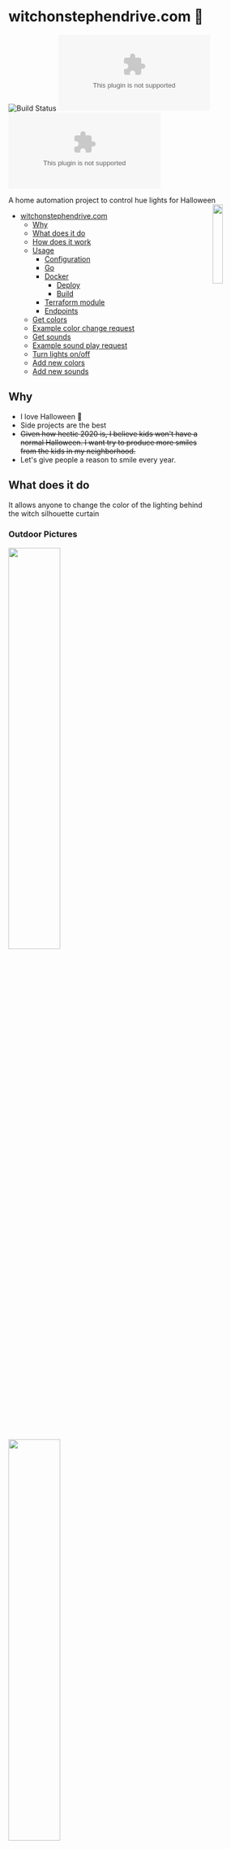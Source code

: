 # witchonstephendrive.com 🧹

![Build Status](https://github.com/circa10a/witchonstephendrive.com/workflows/build-docker-images/badge.svg)
[![PkgGoDev](https://pkg.go.dev/badge/github.com/circa10a/witchonstephendrive.com)](https://pkg.go.dev/github.com/circa10a/witchonstephendrive.com?tab=overview)
[![Go Report Card](https://goreportcard.com/badge/github.com/circa10a/witchonstephendrive.com)](https://goreportcard.com/report/github.com/circa10a/witchonstephendrive.com)

A home automation project to control hue lights for Halloween <img src="https://raw.githubusercontent.com/egonelbre/gophers/10cc13c5e29555ec23f689dc985c157a8d4692ab/vector/fairy-tale/witch-too-much-candy.svg" align="right" width="20%" height="20%"/>

- [witchonstephendrive.com](#witchonstephendrivecom---)
  - [Why](#why)
  - [What does it do](#what-does-it-do)
  - [How does it work](#how-does-it-work)
  - [Usage](#usage)
    - [Configuration](#configuration)
    - [Go](#go)
    - [Docker](#docker)
      - [Deploy](#deploy)
      - [Build](#build)
    - [Terraform module](#terraform-module)
    - [Endpoints](#endpoints)
  - [Get colors](#get-colors)
  - [Example color change request](#example-color-change-request)
  - [Get sounds](#get-sounds)
  - [Example sound play request](#example-sound-play-request)
  - [Turn lights on/off](#turn-lights-on/off)
  - [Add new colors](#add-new-colors)
  - [Add new sounds](#add-new-sounds)

## Why

- I love Halloween 🎃
- Side projects are the best
- ~~Given how hectic 2020 is, I believe kids won't have a normal Halloween. I want try to produce more smiles from the kids in my neighborhood.~~
- Let's give people a reason to smile every year.

## What does it do

It allows anyone to change the color of the lighting behind the witch silhouette curtain

### Outdoor Pictures

<p float="left">
  <img src="https://i.imgur.com/hQE6u6h.jpg" width="45%" height="45%"/>
  <img src="https://i.imgur.com/Qj296rO.jpg" width="45%" height="45%"/>
<p/>

### Site Preview

<img src="https://i.imgur.com/WTujMb2.png" width="25%" height="25%"/>

## How does it work

1. Uses [Caddy](https://github.com/caddyserver/caddy) as a reverse proxy to the `witch` app for TLS termination([let's encrypt](https://letsencrypt.org/)).
2. The `witch` app is a Go backend powered by [echo](https://echo.labstack.com/) that serves a vanilla html/css/js front end and has a `/color/:color` route.
3. Once a `/color/:color` route is hit via a `POST` request, the `witch` app uses the [huego](https://github.com/amimof/huego) library for manipulating the state of the philips hue multicolor bulbs. The hue bridge endpoint on your network is automatically discovered.
4. When a `/sound/:sound` route is hit via a `POST` request, the `witch` app writes to an in-memory queue which will then process sounds to play by calling the [assistant-relay](https://assistantrelay.com) to play pre-configured halloween sounds through connected google assistant speakers. The reason for the queue is to ensure all sounds are played and do not overlap.

## Usage

### Configuration

|                                     |                                                                                                   |           |                    |
|-------------------------------------|---------------------------------------------------------------------------------------------------|-----------|--------------------|
| Environment Variable                | Description                                                                                       | Required  | Default            |
| `WITCH_API_BASE_URL`                | Base URL for all interactive POST requests                                                        | `false`   | `/api/v1`          |
| `WITCH_API_ENABLED`                 | Enables swagger docs + REST API routes                                                            | `false`   | `true`             |
| `WITCH_ASSISTANT_DEVICE`            | **Sounds only enabled if this is configured**. Name of google assistant speaker to play sounds on | `false`   | `""`               |
| `WITCH_ASSISTANT_RELAY_HOST`        | Address of the google assistant relay                                                             | `false`   | `http://127.0.0.1` |
| `WITCH_ASSISTANT_RELAY_PORT`        | Listening port of the google assistant relay                                                      | `false`   | `3000`             |
| `WITCH_HUE_DEFAULT_COLORS`          | Map of default colors to set a configured time. Ex. `var="8:teal,9:pink"`                         | `false`   | `""`               |
| `WITCH_HUE_DEFAULT_COLORS_ENABLED`  | Enables scheduler to set default colors or not                                                    | `false`   | `false`            |
| `WITCH_HUE_DEFAULT_COLORS_START`    | Local time to set default colors at. Think of this as a nightly "reset"                           | `false`   | `22`               |
| `WITCH_HUE_TOKEN`                   | Philips Hue API Token                                                                             | `true`    | None               |
| `WITCH_HUE_BRIDGE_REFRESH_INTERVAL` | How many hours to wait before rediscovering hue bridge config/ip                                  | `false`   | `6`                |
| `WITCH_HUE_LIGHTS`                  | Light ID's to change color of. Example(export HUE_LIGHTS="1,2,3")                                 | `true`    | None               |
| `WITCH_HUE_LIGHTS_SCHEDULE_ENABLED` | Enables start/end times for turning lights on/off                                                 | `false`   | `false`            |
| `WITCH_HUE_LIGHTS_START`            | Local time to turn on configured lights                                                           | `false`   | `18`               |
| `WITCH_HUE_LIGHTS_END`              | Local time to turn off configured lights                                                          | `false`   | `7`                |
| `WITCH_LOG_LEVEL`                   | [Logrus](https://github.com/sirupsen/logrus) log level                                            | `false`   | `info`             |
| `WITCH_METRICS_ENABLED`             | Enables prometheus metrics on `/metrics`                                                          | `false`   | `true`             |
| `WITCH_PORT`                        | Port for web server to listen on                                                                  | `false`   | `8080`             |
| `WITCH_SHOW_BANNER`                 | Displays Happy Halloween banner on startup                                                        | `false`   | `true`             |
| `WITCH_SOUND_QUIET_TIME_ENABLED`    | Enables quiet time functionality during configured hours                                          | `false`   | `true`             |
| `WITCH_SOUND_QUIET_TIME_START`      | Local time to ensure sounds are not played after this hour                                        | `false`   | `22`               |
| `WITCH_SOUND_QUIET_TIME_END`        | Local time to ensure sounds are not played before this hour                                       | `false`   | `07`               |
| `WITCH_SOUND_QUEUE_CAPACITY`        | Maxiumum depth of soung queue. This is to ensure no spam/long backlog                             | `false`   | `3`                |
| `WITCH_UI_ENABLED`                  | Enables hosting of UI/static assets on `/`                                                        | `false`   | `true`             |

### Go

```bash
go generate ./...
go build -o witch .
export WITCH_HUE_TOKEN=<YOUR_TOKEN>; export WITCH_HUE_LIGHTS="1,2,3"
./witch
```

### Docker

#### Deploy

> Be sure to update values in `.env` to be consumed by `docker-compose.yml`

```bash
docker-compose up -d
```

#### Build

```bash
# Auto determine CPU arch
make build-docker
# ARM64
make build-docker-arm64
# ARMv7
make build-docker-armv7
```

### Terraform module

Colors + sounds are not mutually exclusive, you can pass either just a color, just a sound, or both.

```hcl
module "witchonstephendrive" {
  source       = "github.com/circa10a/witchonstephendrive.com//terraform"
  api_base_url = "https://witchonstephendrive.com/api/v1"
  color        = "purple"
  sound        = "stranger-things"
}

output "color_change_response" {
  value = module.witchonstephendrive.color_change_response
}

output "supported_colors" {
  value = module.witchonstephendrive.supported_colors
}

output "sound_play_response" {
  value = module.witchonstephendrive.sound_play_response
}

output "supported_sounds" {
  value = module.witchonstephendrive.supported_sounds
}
```

### Endpoints

> Rate limiting performed by [this caddy plugin](https://github.com/mholt/caddy-ratelimit)

|                         |                                                 |        |              |                     |
|-------------------------|-------------------------------------------------|--------|--------------|---------------------|
| Route                   | Description                                     | Method | Rate Limited | Limit               |
| `/`                     | Serves static content embedded from `./web`     | `GET`  | No           | N/A                 |
| `/api/v1/colors`        | Get supported colors to change to               | `GET`  | No           | N/A                 |
| `/api/v1/color/:color`  | Changes color of hue lights                     | `POST` | Yes          | 10 requests per 10s |
| `/api/v1/sounds`        | Get supported sounds to play                    | `GET`  | No           | N/A                 |
| `/api/v1/sound/:sound`  | Plays sound through configured speaker          | `POST` | Yes          | 10 requests per 10s |
| `/api/v1/lights/:state` | Changes state of configured lights(on/off)      | `POST` | Yes          | 10 requests per 10s |
| `/metrics`              | Serves prometheus metrics using echo middleware | `GET`  | No           | N/A                 |
| `/swagger/index.html`   | Swagger API documentation                       | `GET`  | No           | N/A                 |

## Get colors

```bash
curl -X POST http://localhost:8080/api/v1/colors
```

## Example color change request

```bash
curl -X POST http://localhost:8080/api/v1/color/red
```

## Get sounds

```bash
curl -X POST http://localhost:8080/api/v1/sounds
```

## Example sound play request

```bash
curl -X POST http://localhost:8080/api/v1/sound/werewolf
```

## Turn lights on/off

```bash
# on
curl -X POST http://localhost:8080/api/v1/lights/on
# off
curl -X POST http://localhost:8080/api/v1/lights/off
```

## Add new colors

To add new colors, make a new entry in `./controllers/colors/colors.go`

## Add new sounds

To add new sounds, simply drop a new `.mp3` file in the `./sounds` directory. This is needed to add to the list of supported sounds and will be built into the assistant-relay docker image.
